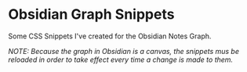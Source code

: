 # Obsidian Graph Snippets
Some CSS Snippets I've created for the Obsidian Notes Graph.

*NOTE: Because the graph in Obsidian is a canvas, the snippets mus be reloaded in order to take effect every time a change is made to them.*
